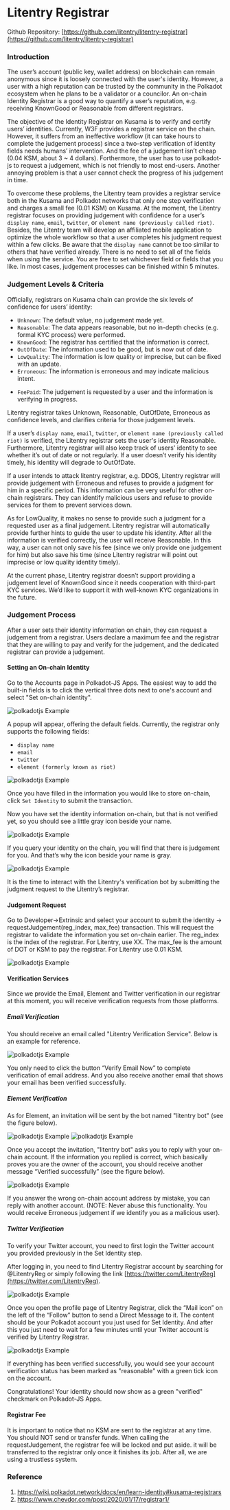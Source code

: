 # Litentry Registrar

Github Repository: [https://github.com/litentry/litentry-registrar](https://github.com/litentry/litentry-registrar)

### Introduction 
The user’s account (public key, wallet address) on blockchain can remain anonymous since it is loosely connected with the user's identity. However,  a user with a high reputation can be trusted by the community in the Polkadot ecosystem when he plans to be a validator or a councilor. An on-chain Identity Registrar is a good way to quantify a user’s reputation, e.g. receiving KnownGood or Reasonable from different registrars. 

The objective of the Identity Registrar on Kusama is to verify and certify users’ identities. Currently, W3F provides a registrar service on the chain. However, it suffers from an ineffective workflow (it can take hours to complete the judgement process) since a two-step verification of identity fields needs humans’ intervention. And the fee of a judgement isn’t cheap (0.04 KSM, about 3 ~ 4 dollars). Forthermore, the user has to use polkadot-js to request a judgement, which is not friendly to most end-users. Another annoying problem is that a user cannot check the progress of his judgement in time.

To overcome these problems, the Litentry team provides a registrar service both in the Kusama and Polkadot networks that only one step verification and charges a small fee (0.01 KSM) on Kusama. At the moment, the Litentry registrar focuses on providing judgement with confidence for a user’s `display name`, `email`, `twitter`, or `element name (previously called riot)`.  Besides, the Litentry team will develop an affiliated mobile application to optimize the whole workflow so that  a user completes his judgment request within a few clicks. Be aware that the `display name` cannot be too similar to others that have verified already. There is no need to set all of the fields when using the service. You are free to set whichever field or fields that you like. In most cases,  judgement processes can be finished within 5 minutes. 

### Judgement Levels & Criteria
Officially, registrars on Kusama chain can provide the six levels of confidence for users’ identity:

* `Unknown`: The default value, no judgement made yet.
* `Reasonable`: The data appears reasonable, but no in-depth checks (e.g. formal KYC process) were performed.
* `KnownGood`: The registrar has certified that the information is correct.
* `OutOfDate`: The information used to be good, but is now out of date.
* `LowQuality`: The information is low quality or imprecise, but can be fixed with an update.
* `Erroneous`: The information is erroneous and may indicate malicious intent.
+ `FeePaid`: The judgement is requested by a user and the information is verifying in progress. 

Litentry registrar takes Unknown, Reasonable, OutOfDate, Erroneous as confidence levels, and clarifies criteria for  those judgement levels. 

If a user’s `display name`, `email`, `twitter`, or `element name (previously called riot)` is verified, the Litentry registrar sets the user's identity Reasonable. Furthermore, Litentry registrar will also keep track of users' identity to see whether it’s out of date or not regularly. If a user doesn’t verify his identity timely,  his identity will degrade to OutOfDate.

If a user intends to attack litentry registrar, e.g. DDOS, Litentry registrar will provide judgement with Erroneous and refuses to provide a judgment for him in a specific period. This information can be very useful for other on-chain registrars. They can identify malicious users and refuse to provide services for them to prevent services down.

As for LowQuality, it makes no sense to provide such a judgment for a requested user as a final judgement. Litentry registrar will automatically provide further hints to guide the user to update his identity. After all the information is verified correctly, the user will receive Reasonable. In this way, a user can not only save his fee (since we only provide one judgement for him) but also save his time (since Litentry registrar will point out imprecise or low quality identity timely).

At the current phase, Litentry registrar doesn’t support providing a judgement level of KnownGood since it needs cooperation with third-part KYC services. We’d like to support it with well-known KYC organizations in the future.

### Judgement Process
After a user sets their identity information on chain, they can request a judgement from a registrar. Users declare a maximum fee and the registrar that they are willing to pay and verify for the judgement, and the dedicated registrar can provide a judgement.

#### Setting an On-chain Identity
Go to the Accounts page in Polkadot-JS Apps. The easiest way to add the built-in fields is to click the vertical three dots next to one's account and select "Set on-chain identity".

![polkadotjs Example](./registrar1.png)

A popup will appear, offering the default fields.
Currently, the registrar only supports the following fields:

* `display name`
* `email`
* `twitter`
* `element (formerly known as riot)`

![polkadotjs Example](./registrar2.png)

Once you have filled in the information you would like to store on-chain, click `Set Identity` to
submit the transaction.

Now you have set the identity information on-chain, but that is not verified yet, so you should see a little gray icon beside your name. 

![polkadotjs Example](./registrar3.png)

If you query your identity on the chain, you will find that there is judgement for you. And that’s why the icon beside your name is gray.

![polkadotjs Example](./registrar4.png)

It is the time to interact with the Litentry's verification bot by submitting the judgment request to the Litentry’s registrar.

#### Judgement Request
Go to Developer->Extrinsic and select your account to submit the identity -> requestJudgement(reg_index, max_fee) transaction. This will request the registrar to validate the information you set on-chain earlier. The reg_index is the index of the registrar. For Litentry, use XX. The max_fee is the amount of DOT or KSM to pay the registrar. For Litentry use 0.01 KSM.

![polkadotjs Example](./registrar5.png)

#### Verification Services
Since we provide the Email, Element and Twitter verification in our registrar at this moment, you will receive verification requests from those platforms. 

##### Email Verification
You should receive an email called "Litentry Verification Service". Below is an example
for reference.

![polkadotjs Example](./registrar6.png)

You only need to click the button “Verify Email Now” to complete verification of email address. And you also receive another email that shows your email has been verified successfully.

##### Element Verification

As for Element, an invitation will be sent by the bot named "litentry bot" (see the figure below).

![polkadotjs Example](./registrar7.png)
![polkadotjs Example](./registrar8.png)

Once you accept the invitation, "litentry bot" asks you to reply with your on-chain account. If the information you replied is correct,  which basically proves you are the owner of the account, 
you should receive another message “Verified successfully” (see the figure below).

![polkadotjs Example](./registrar9.png)

If you answer the wrong on-chain account address by mistake, you can reply with another account. (NOTE: Never abuse this functionality. You would receive Erroneous judgement if we identify you as a malicious user).

##### Twitter Verification

To verify your Twitter account, you need to first login the Twitter account you provided previously in the Set Identity step.

After logging in, you need to find Litentry Registrar account by searching for @LitentryReg or simply following the link [https://twitter.com/LitentryReg](https://twitter.com/LitentryReg).

![polkadotjs Example](./registrar10.png)

Once you open the profile page of Litentry Registrar, click the “Mail icon” on the left of the “Follow” button to send a Direct Message to it. The content should be your Polkadot account you just used for Set Identity. And after this you just need to wait for a few minutes until your Twitter account is verified by Litentry Registrar.


![polkadotjs Example](./registrar11.png)

If everything has been verified successfully, you would see your account verification status has been marked as "reasonable" with a green tick icon on the account.

Congratulations! Your identity should now show as a green "verified" checkmark on Polkadot-JS Apps.

#### Registrar Fee
It is important to notice that no KSM are sent to the registrar at any time. You should NOT send or transfer funds. When calling the requestJudgement, the registrar fee will be locked and put aside. it will be transferred to the registrar only once it finishes its job. After all, we are using a trustless system.

### Reference
1. https://wiki.polkadot.network/docs/en/learn-identity#kusama-registrars
2. https://www.chevdor.com/post/2020/01/17/registrar1/











